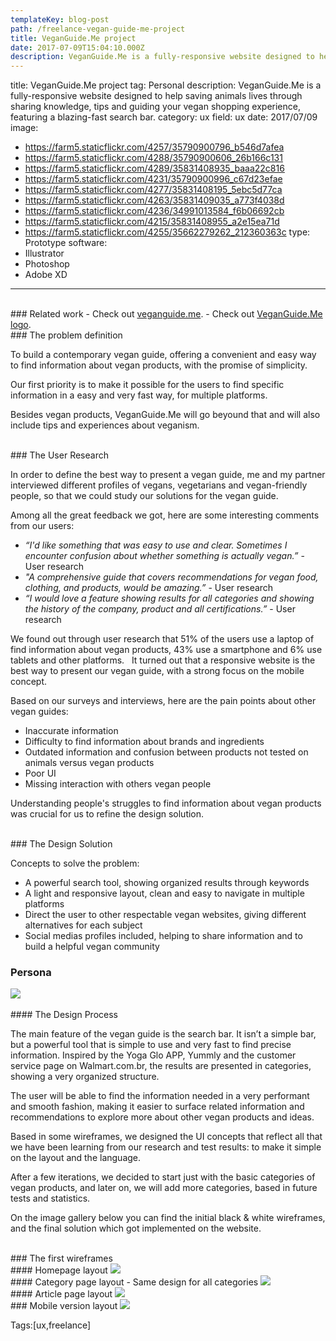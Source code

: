 ```yaml
---
templateKey: blog-post
path: /freelance-vegan-guide-me-project
title: VeganGuide.Me project
date: 2017-07-09T15:04:10.000Z
description: VeganGuide.Me is a fully-responsive website designed to help saving animals lives through sharing knowledge, tips and guiding your vegan shopping experience, featuring a blazing-fast search bar.
---
```


title: VeganGuide.Me project
tag: Personal
description: VeganGuide.Me is a fully-responsive website designed to help saving animals lives through sharing knowledge, tips and guiding your vegan shopping experience, featuring a blazing-fast search bar.
category: ux
field: ux
date: 2017/07/09
image: 
- https://farm5.staticflickr.com/4257/35790900796_b546d7afea
- https://farm5.staticflickr.com/4288/35790900606_26b166c131
- https://farm5.staticflickr.com/4289/35831408935_baaa22c816
- https://farm5.staticflickr.com/4231/35790900996_c67d23efae
- https://farm5.staticflickr.com/4277/35831408195_5ebc5d77ca
- https://farm5.staticflickr.com/4263/35831409035_a773f4038d
- https://farm5.staticflickr.com/4236/34991013584_f6b06692cb
- https://farm5.staticflickr.com/4215/35831408955_a2e15ea71d
- https://farm5.staticflickr.com/4255/35662279262_212360363c
type: Prototype
software:
- Illustrator
- Photoshop
- Adobe XD
---
<br/>
### Related work
- Check out <a href="http://veganguide.me" target="_blank">veganguide.me</a>.
- Check out <a href="/logos/personal-vegan-guide-me-logo/">VeganGuide.Me logo</a>.

<br/>
### The problem definition 

To build a contemporary vegan guide, offering a convenient and easy way to find information about vegan products, with the promise of simplicity. 

Our first priority is to make it possible for the users to find specific information in a easy and very fast way, for multiple platforms.  

Besides vegan products, VeganGuide.Me will go beyound that and will also include tips and experiences about veganism. 

<br/>
### The User Research

In order to define the best way to present a vegan guide, me and my partner interviewed different profiles of vegans,  vegetarians and vegan-friendly people, so that we could study our solutions for the vegan guide.

Among all the great feedback we got, here are some interesting comments from our users:

- *“I'd like something that was easy to use and clear. Sometimes I encounter confusion about whether something is actually vegan.”* - User research 
- *"A comprehensive guide that covers recommendations for vegan food, clothing, and products, would be amazing.”* - User research
- *“I would love a feature showing results for all categories and showing the history of the company, product and all certifications.”* - User research

We found out through user research that 51% of the users use a laptop of find information about vegan products, 43% use a smartphone and 6% use tablets and other platforms.
  
It turned out that a responsive website is the best way to present our vegan guide, with a strong focus on the mobile concept.  

Based on our surveys and interviews, here are the pain points about other vegan guides:

- Inaccurate information
- Difficulty to find information about brands and ingredients
- Outdated information and confusion between products not tested on animals versus vegan products
- Poor UI 
- Missing interaction with others vegan people

Understanding people's struggles to find information about vegan products was crucial for us to refine the design solution.

<br/>
### The Design Solution

Concepts to solve the problem: 

- A powerful search tool, showing organized results through keywords
- A light and responsive layout, clean and easy to navigate in multiple platforms
- Direct the user to other respectable vegan websites, giving different alternatives for each subject
- Social medias profiles included, helping to share information and to build a helpful vegan community

<div class="hide-for-small-only">
    <h3>Persona</h3>
    <img src="https://farm5.staticflickr.com/4218/35662538192_c141e98c06_h.jpg" />
</div>

<br/>
#### The Design Process

The main feature of the vegan guide is the search bar. It isn’t a simple bar, but a powerful tool that is simple to use and very fast to find precise information. Inspired by the Yoga Glo APP, Yummly and the customer service page on Walmart.com.br, the results are presented in categories, showing a very organized structure. 

The user will be able to find the information needed in a very performant and smooth fashion, making it easier to surface related information and recommendations to explore more about other vegan products and ideas.  

Based in some wireframes, we designed the UI concepts that reflect all that we have been learning from our research and test results: to make it simple on the layout and the language.  

After a few iterations, we decided to start just with the basic categories of vegan products, and later on, we will add more categories, based in future tests and statistics.  

On the image gallery below you can find the initial black & white wireframes, and the final solution which got implemented on the website.

<br/>
### The first wireframes

<br/>
#### Homepage layout
<img src="https://farm5.staticflickr.com/4240/35831406215_ea92cb8ffb_h.jpg" class="center" />

<br/>
#### Category page layout - Same design for all categories
<img src="https://farm5.staticflickr.com/4280/35790899346_6e886d541d_h.jpg" class="center" />

<br/>
#### Article page layout
<img src="https://farm5.staticflickr.com/4284/35790899176_f6f9cfec2e_h.jpg" class="center" />

<br/>
### Mobile version layout
<img src="https://farm5.staticflickr.com/4212/35831405815_f5508ce80d_h.jpg" class="center" />


Tags:[ux,freelance]